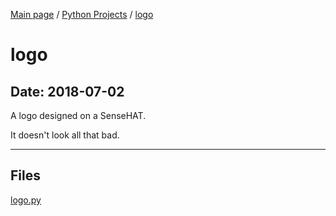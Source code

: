 [Main page](/) / [Python Projects](/python) / [logo](/python/2018-07-02_logo)

# logo

## Date: 2018-07-02

A logo designed on a SenseHAT. 

It doesn't look all that bad.

-----

## Files

[logo.py](logo.py)